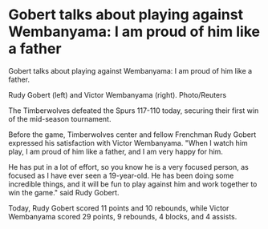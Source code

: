 # Gobert talks about playing against Wembanyama: I am proud of him like a father 
 Gobert talks about playing against Wembanyama: I am proud of him like a father.

Rudy Gobert (left) and Victor Wembanyama (right). Photo/Reuters

The Timberwolves defeated the Spurs 117-110 today, securing their first win of the mid-season tournament.

Before the game, Timberwolves center and fellow Frenchman Rudy Gobert expressed his satisfaction with Victor Wembanyama. "When I watch him play, I am proud of him like a father, and I am very happy for him.

He has put in a lot of effort, so you know he is a very focused person, as focused as I have ever seen a 19-year-old. He has been doing some incredible things, and it will be fun to play against him and work together to win the game." said Rudy Gobert.

Today, Rudy Gobert scored 11 points and 10 rebounds, while Victor Wembanyama scored 29 points, 9 rebounds, 4 blocks, and 4 assists.